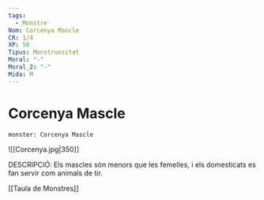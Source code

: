 ```yaml
---
tags:
  - Monstre
Nom: Corcenya Mascle
CR: 1/4
XP: 50
Tipus: Monstruositat
Moral: "-"
Moral_2: "-"
Mida: M
---
```

# Corcenya Mascle

```statblock
monster: Corcenya Mascle
```

![[Corcenya.jpg|350]]

DESCRIPCIÓ: 
Els mascles són menors que les femelles, i els domesticats es fan servir com animals de tir.

[[Taula de Monstres]]
